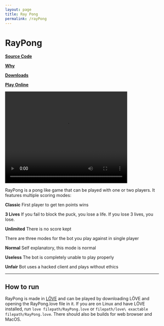 ```yaml
---
layout: page
title: Ray Pong
permalink: /rayPong
---
```


# RayPong

[**Source Code**](https://github.com/RayTheNoob/Ray-Pong)

[**Why**](https://raythenoob.github.io/website/rayPong/why)

[**Downloads**](https://raythenoob.github.io/website/rayPong/download)

[**Play Online**](https://raythenoob.github.io/website/pages/rayPong/demo/ray-pong.html)

<!---
![ ](https://raw.githubusercontent.com/RayTheNoob/website/main/pages/rayPong/rpscreenshot2.png)
-->
<div>
<video width="400" height="300" autoplay loop>
  <source src="https://raw.githubusercontent.com/RayTheNoob/website/main/pages/rayPong/fmv.mp4" type="video/mp4">
Your browser does not support the video tag.
</video> 
</div>

RayPong is a pong like game that can be played with one or two players. It features multiple scoring modes:

**Classic**
First player to get ten points wins

**3 Lives**
If you fail to block the puck, you lose a life. If you lose 3 lives, you lose.

**Unlimited**
There is no score kept

There are three modes for the bot you play against in single player

**Normal**
Self explanatory, this mode is normal

**Useless**
The bot is completely unable to play properly

**Unfair**
Bot uses a hacked client and plays without ethics

---
## How to run
RayPong is made in [LÖVE](https://love2d.org/)  and can be played by downloading LÖVE and opening the RayPong.love file in it. If you are on Linux and have LÖVE installed, run `love filepath/RayPong.love` or `filepath/love\ exactable filepath/RayPong.love`. There should also be builds for web browser and MacOS.
